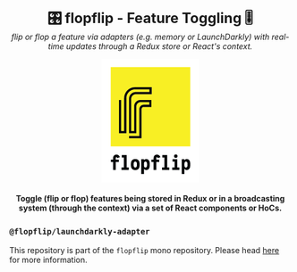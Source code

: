 <p align="center">
  <b style="font-size: 25px">🎛 flopflip - Feature Toggling 🎚</b><br />
  <i>flip or flop a feature via adapters (e.g. memory or LaunchDarkly) with real-time updates through a Redux store or React's context.</i>
</p>

<p align="center">
  <img alt="Logo" src="https://raw.githubusercontent.com/tdeekens/flopflip/master/logo.png" /><br /><br />
  <b>Toggle (flip or flop) features being stored in Redux or in a broadcasting system (through the context) via a set of React components or HoCs.</b>
</p>

### `@flopflip/launchdarkly-adapter`

This repository is part of the `flopflip` mono repository. Please head [here](https://github.com/tdeekens/flopflip) for more information.
